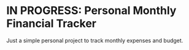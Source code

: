 # IN PROGRESS: Personal Monthly Financial Tracker

Just a simple personal project to track monthly expenses and budget.
